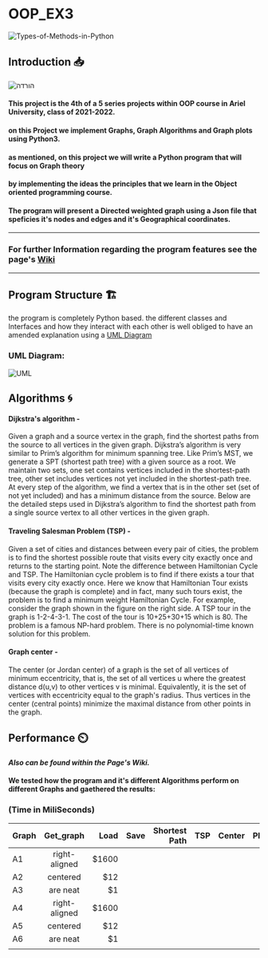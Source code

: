 # OOP_EX3

![Types-of-Methods-in-Python](https://user-images.githubusercontent.com/92685838/147823356-0ce68f52-09fe-4d93-8217-ffa7c6132fbc.jpg)


## Introduction 📥
![הורדה](https://user-images.githubusercontent.com/92685838/147823836-9c5ecfc2-d70d-4321-a537-0e162ac23a9e.png)



#### This project is the 4th of a 5 series projects within OOP course in Ariel University, class of 2021-2022.  
#### on this Project we implement Graphs, Graph Algorithms and Graph plots using Python3. 

#### as mentioned, on this project we will write a Python program that will focus on Graph theory
#### by implementing the ideas the principles that we learn in the Object oriented programming course.
#### The program will present a Directed weighted graph using a Json file that speficies it's nodes and edges and it's  Geographical coordinates.

****

### For further Information regarding the program features see the page's [Wiki](https://github.com/BenZeltser/OOP_EX3/wiki)

****

## Program Structure 🏗️

the program is completely Python based. the different classes and Interfaces and how they interact with each other is well obliged to have an amended explanation using a [UML Diagram](https://he.wikipedia.org/wiki/Unified_Modeling_Language)

### UML Diagram: 

![UML](https://user-images.githubusercontent.com/92685838/147857995-c4b165a0-113f-4df3-96e7-7dc65e1a2f5d.jpg)


## Algorithms 🌀

#### Dijkstra's algorithm - 
Given a graph and a source vertex in the graph, find the shortest paths from the source to all vertices in the given graph.
Dijkstra’s algorithm is very similar to Prim’s algorithm for minimum spanning tree. Like Prim’s MST, we generate a SPT (shortest path tree) with a given source as a root. We maintain two sets, one set contains vertices included in the shortest-path tree, other set includes vertices not yet included in the shortest-path tree. At every step of the algorithm, we find a vertex that is in the other set (set of not yet included) and has a minimum distance from the source.
Below are the detailed steps used in Dijkstra’s algorithm to find the shortest path from a single source vertex to all other vertices in the given graph. 

#### Traveling Salesman Problem (TSP) - 

Given a set of cities and distances between every pair of cities, the problem is to find the shortest possible route that visits every city exactly once and returns to the starting point. 
Note the difference between Hamiltonian Cycle and TSP. The Hamiltonian cycle problem is to find if there exists a tour that visits every city exactly once. Here we know that Hamiltonian Tour exists (because the graph is complete) and in fact, many such tours exist, the problem is to find a minimum weight Hamiltonian Cycle. 
For example, consider the graph shown in the figure on the right side. A TSP tour in the graph is 1-2-4-3-1. The cost of the tour is 10+25+30+15 which is 80.
The problem is a famous NP-hard problem. There is no polynomial-time known solution for this problem. 


#### Graph center - 

The center (or Jordan center) of a graph is the set of all vertices of minimum eccentricity, that is, the set of all vertices u where the greatest distance d(u,v) to other vertices v is minimal. Equivalently, it is the set of vertices with eccentricity equal to the graph's radius. Thus vertices in the center (central points) minimize the maximal distance from other points in the graph.

## Performance ⏲️

#### *Also can be found within the Page's Wiki.*

#### We tested how the program and it's different Algorithms perform on different Graphs and gaethered the results:

### (Time in MiliSeconds)

| Graph         | Get_graph     | Load  |Save |Shortest Path		  |	TSP	|Center| Plot|
| ------------- |:-------------:| -----:|----:|------------------:|----:|-----:|----:|	
| A1            | right-aligned | $1600 |		  |		                |		  |		   |     |
| A2            | centered      |   $12 |		  |		                |		  |		   |     |
| A3            | are neat      |    $1 |		  |		                |		  |		   |     |
| A4            | right-aligned | $1600 |		  |		                |		  |		   |     |
| A5            | centered      |   $12 |		  |		                |		  |		   |     |
| A6            | are neat      |    $1 |		  |		                |		  |		   |     |
|               |               |       |		  |		                |		  |		   |     |
